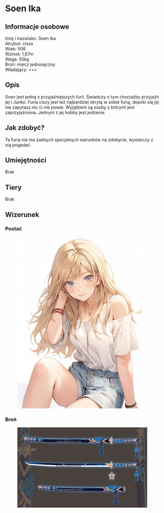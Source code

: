 # Soen Ika

## Informacje osobowe

Imię i nazwisko: Soen Ika\
Atrybut: cisza\
Wiek: 506\
Wzrost: 1,67m\
Waga: 55kg\
Broń: miecz jednoręczny\
Władający: ===

## Opis

Soen jest jedną z przyjaźniejszych furii. Świadczy o tym chociażby przyjaźń jej i Junko. Furia ciszy jest też najbardziej skrytą w sobie furią, dopóki się jej nie zapytasz nic ci nie powie. Wyjątkiem są osoby z którymi jest zaprzyjaźniona. Jednym z jej hobby jest jedzenie.

## Jak zdobyć?

Ta furia nie ma żadnych specjalnych warunków na zdobycie, wystarczy z nią pogadać.

## Umiejętności

Brak

## Tiery

Brak

## Wizerunek

### Postać

<figure><img src="../../.gitbook/assets/image.png" alt="" width="422"><figcaption></figcaption></figure>

### Broń

<figure><img src="../../.gitbook/assets/image (1).png" alt="" width="551"><figcaption></figcaption></figure>
